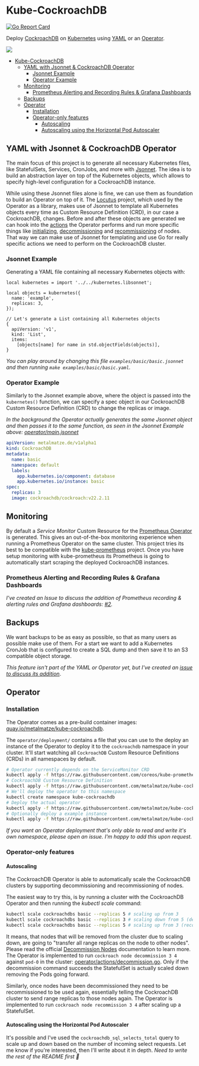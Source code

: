 # Kube-CockroachDB
[![Go Report Card](https://goreportcard.com/badge/github.com/metalmatze/kube-cockroachdb)](https://goreportcard.com/report/github.com/metalmatze/kube-cockroachdb)

Deploy [CockroachDB](https://www.cockroachlabs.com/product/) on [Kubernetes](https://kubernetes.io/) using [YAML](https://yaml.org/) or an [Operator](https://coreos.com/blog/introducing-operators.html).

![](screenshot.png)

<!--ts-->
   * [Kube-CockroachDB](#kube-cockroachdb)
      * [YAML with Jsonnet &amp; CockroachDB Operator](#yaml-with-jsonnet--cockroachdb-operator)
         * [Jsonnet Example](#jsonnet-example)
         * [Operator Example](#operator-example)
      * [Monitoring](#monitoring)
         * [Prometheus Alerting and Recording Rules &amp; Grafana Dashboards](#prometheus-alerting-and-recording-rules--grafana-dashboards)
      * [Backups](#backups)
      * [Operator](#operator)
         * [Installation](#installation)
         * [Operator-only features](#operator-only-features)
            * [Autoscaling](#autoscaling)
            * [Autoscaling using the Horizontal Pod Autoscaler](#autoscaling-using-the-horizontal-pod-autoscaler)

<!-- Added by: metalmatze, at: Fri 29 May 2020 10:14:26 PM CEST -->

<!--te-->

## YAML with Jsonnet & CockroachDB Operator

The main focus of this project is to generate all necessary Kubernetes files, like StatefulSets, Services, CronJobs, and more with [Jsonnet](https://jsonnet.org).
The idea is to build an abstraction layer on top of the Kubernetes objects, which allows to specify high-level configuration for a CockroachDB instance.

While using these Jsonnet files alone is fine, we can use them as foundation to build an Operator on top of it. The [Locutus](https://github.com/brancz/locutus) project, which used by the Operator as a library, makes use of Jsonnet to template all Kubernetes objects every time as Custom Resource Definition (CRD), in our case a CockroachDB, changes. Before and after these objects are generated we can hook into the [actions](https://github.com/metalmatze/kube-cockroachdb/tree/main/operator/actions) the Operator performs and run more specific things like [initializing](https://github.com/metalmatze/kube-cockroachdb/blob/main/operator/actions/initialize.go), [decommissioning](https://github.com/metalmatze/kube-cockroachdb/blob/main/operator/actions/decommission.go) and [recommissioning](https://github.com/metalmatze/kube-cockroachdb/blob/main/operator/actions/recommission.go) of nodes.
That way we can make use of Jsonnet for templating and use Go for really specific actions we need to perform on the CockroachDB cluster.

### Jsonnet Example

Generating a YAML file containing all necessary Kubernetes objects with:

[embedmd]:#(examples/basic/basic.jsonnet)
```jsonnet
local kubernetes = import '../../kubernetes.libsonnet';

local objects = kubernetes({
  name: 'example',
  replicas: 3,
});

// Let's generate a List containing all Kubernetes objects
{
  apiVersion: 'v1',
  kind: 'List',
  items:
    [objects[name] for name in std.objectFields(objects)],
}
```

*You can play around by changing this file `examples/basic/basic.jsonnet` and then running `make examples/basic/basic.yaml`.*

### Operator Example

Similarly to the Jsonnet example above, where the object is passed into the `kubernetes()` function, we can specify a spec object in our
CockroachDB Custom Resource Definition (CRD) to change the replicas or image.

*In the background the Operator actually generates the same Jsonnet object and then passes it to the same function, as seen in the Jsonnet Example above: [operator/main.jsonnet](https://github.com/metalmatze/kube-cockroachdb/blob/aeb623c601ed78f1e48421b77c68f73c51180d0c/operator/main.jsonnet#L20-L31)*

[embedmd]:#(operator/examples/basic.yaml)
```yaml
apiVersion: metalmatze.de/v1alpha1
kind: CockroachDB
metadata:
  name: basic
  namespace: default
  labels:
    app.kubernetes.io/component: database
    app.kubernetes.io/instance: basic
spec:
  replicas: 3
  image: cockroachdb/cockroach:v22.2.11
```

## Monitoring

By default a *Service Monitor* Custom Resource for the [Prometheus Operator](https://github.com/coreos/prometheus-operator) is generated. This gives an out-of-the-box monitoring experience when running a Prometheus Operator on the same cluster.
This project tries its best to be compatible with the [kube-prometheus](https://github.com/coreos/kube-prometheus/) project. Once you have setup monitoring with kube-prometheus its Prometheus is going to automatically start scraping the deployed CockroachDB instances.

### Prometheus Alerting and Recording Rules & Grafana Dashboards

*I've created an Issue to discuss the addition of Prometheus recording & alerting rules and Grafana dashboards: [#2](https://github.com/metalmatze/kube-cockroachdb/issues/2).*

## Backups

We want backups to be as easy as possible, so that as many users as possible make use of them.
For a start we want to add a Kubernetes CronJob that is configured to create a SQL dump and then save it to an S3 compatible object storage.

*This feature isn't part of the YAML or Operator yet, but I've created an [issue to discuss its addition](https://github.com/metalmatze/kube-cockroachdb/issues/1)*.

## Operator

### Installation

The Operator comes as a pre-build container images: [quay.io/metalmatze/kube-cockroachdb](https://quay.io/metalmatze/kube-cockroachdb).

The `operator/deployment/` contains a file that you can use to the deploy an instance of the Operator to deploy it to the `cockroachdb` namespace in your cluster. It'll start watching all `CockroachDB` Custom Resource Definitions (CRDs) in all namespaces by default.

```bash
# Operator currently depends on the ServiceMonitor CRD
kubectl apply -f https://raw.githubusercontent.com/coreos/kube-prometheus/main/manifests/setup/prometheus-operator-0servicemonitorCustomResourceDefinition.yaml
# CockroachDB Custom Resource Definition
kubectl apply -f https://raw.githubusercontent.com/metalmatze/kube-cockroachdb/main/operator/metalmatze.de_cockroachdbs.yaml
# We'll deploy the operator to this namespace
kubectl create namespace kube-cockroachdb
# Deploy the actual operator
kubectl apply -f https://raw.githubusercontent.com/metalmatze/kube-cockroachdb/main/operator/deployment.yaml
# Optionally deploy a example instance
kubectl apply -f https://raw.githubusercontent.com/metalmatze/kube-cockroachdb/main/operator/examples/basic.yaml
```

*If you want an Operator deployment that's only able to read and write it's own namespace, please open an issue. I'm happy to add this upon request.*

### Operator-only features

#### Autoscaling

The CockroachDB Operator is able to automatically scale the CockroachDB clusters by supporting decommissioning and recommissioning of nodes.

The easiest way to try this, is by running a cluster with the CockroachDB Operator and then running the *kubectl scale* command:

```bash
kubectl scale cockroachdbs basic --replicas 5 # scaling up from 3
kubectl scale cockroachdbs basic --replicas 3 # scaling down from 5 (decommission of pod 3 and 4)
kubectl scale cockroachdbs basic --replicas 5 # scaling up from 3 (recommission of pod 3 and 4, due earlier decommission)
```

It means, that nodes that will be removed from the cluster due to scaling down, are going to "transfer all range replicas on the node to other nodes". Please read the official [Decommission Nodes](https://www.cockroachlabs.com/docs/stable/remove-nodes.html) documentation to learn more. The Operator is implemented to run `cockroach node decommission 3 4` against `pod-0` in the cluster: [operator/actions/decommission.go](https://github.com/metalmatze/kube-cockroachdb/blob/main/operator/actions/decommission.go). Only if the decommission command succeeds the StatefulSet is actually scaled down removing the Pods going forward.

Similarly, once nodes have been decommissioned they need to be recommissioned to be used again, essentially telling the CockroachDB cluster to send range replicas to those nodes again. The Operator is implemented to run `cockroach node recommission 3 4` after scaling up a StatefulSet.

#### Autoscaling using the Horizontal Pod Autoscaler

It's possible and I've used the `cockroachdb_sql_selects_total` query to scale up and down based on the number of incoming select requests. Let me know if you're interested, then I'll write about it in depth. *Need to write the rest of the README first :slightly_smiling_face:*
